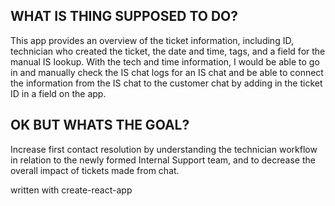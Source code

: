 ## WHAT IS THING SUPPOSED TO DO?

This app provides an overview of the ticket information, including ID, technician who created the ticket, the date and time, tags, and a field for the manual IS lookup. With the tech and time information, I would be able to go in and manually check the IS chat logs for an IS chat and be able to connect the information from the IS chat to the customer chat by adding in the ticket ID in a field on the app. 



## OK BUT WHATS THE GOAL?
Increase first contact resolution by understanding the technician workflow in relation to the newly formed Internal Support team, and to decrease the overall impact of tickets made from chat.


written with create-react-app
